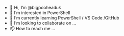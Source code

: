 - 👋 Hi, I’m @bigpooheaduk
- 👀 I’m interested in PowerShell
- 🌱 I’m currently learning PowerShell / VS Code /GitHub
- 💞️ I’m looking to collaborate on ...
- 📫 How to reach me ...

<!---
bigpooheaduk/bigpooheaduk is a ✨ special ✨ repository because its `README.md` (this file) appears on your GitHub profile.
You can click the Preview link to take a look at your changes.
--->
